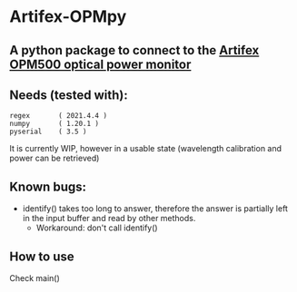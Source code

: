 # Artifex-OPMpy
## A python package to connect to the [Artifex OPM500 optical power monitor](https://artifex-engineering.com/de/instrumente/optische-leistungsmonitore/opm500/)

## Needs (tested with):
```
regex       ( 2021.4.4 )
numpy       ( 1.20.1 )
pyserial    ( 3.5 )
```
It is currently WIP, however in a usable state (wavelength calibration and power can be retrieved)

## Known bugs: 
- identify() takes too long to answer, therefore the answer is partially left in the input buffer and read by other methods.
  - Workaround: don't call identify()
  
## How to use 
Check main()
